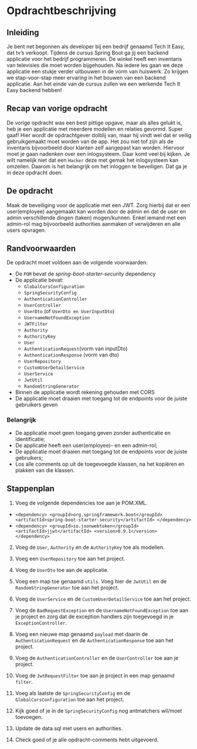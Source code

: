 # Opdrachtbeschrijving

## Inleiding

Je bent net begonnen als developer bij een bedrijf genaamd Tech It Easy, dat tv’s verkoopt. Tijdens de cursus Spring Boot ga jij een backend applicatie voor het bedrijf programmeren. De winkel heeft een inventaris van televisies die moet worden bijgehouden. Na iedere les gaan we deze applicatie een stukje verder uitbouwen in de vorm van huiswerk. Zo krijgen we stap-voor-stap meer ervaring in het bouwen van een backend applicatie. Aan het einde van de cursus zullen we een werkende Tech It Easy backend hebben!

## Recap van vorige opdracht

De vorige opdracht was een best pittige opgave, maar als alles gelukt is, heb je een applicatie met meerdere modellen en relaties gevormd. Super gaaf! Hier wordt de opdrachtgever dolblij van, maar hij vindt wel dat er veilig gebruikgemaakt moet worden van de app. Het zou niet tof zijn als de inventaris bijvoorbeeld door klanten zelf aangepast kan worden. Hiervoor moet je gaan nadenken over een inlogsysteem. Daar komt veel bij kijken. Je wilt namelijk niet dat een `Hacker` deze met gemak het inlogsysteem kan omzeilen. Daarom is het belangrijk om het inloggen te beveiligen. Dat ga je in deze opdracht doen.
 
## De opdracht
Maak de beveiliging voor de applicatie met een JWT. Zorg hierbij dat er een user(employee) aangemaakt kan worden door de admin en dat de user en admin verschillende dingen (taken) mogen/kunnen. Enkel iemand met een admin-rol mag bijvoorbeeld authorities aanmaken of verwijderen en alle users opvragen.
 
## Randvoorwaarden
De opdracht moet voldoen aan de volgende voorwaarden:
- De `POM` bevat de _spring-boot-starter-security_ dependency
- De applicatie bevat:
  - `GlobalCorsConfiguration`
  - `SpringSecurityConfig`
  - `AuthenticationController`
  - `UserController`
  - `UserDto` (of `UserDto en UserInputDto`)
  - `UsernameNotFoundException`
  - `JWTFilter`
  - `Authority`
  - `AuthorityKey`
  - `User`
  - `AuthenticationRequest`(vorm van inputDto)
  - `AuthenticationResponse` (vorm van dto)
  - `UserRepository`
  - `CustomUserDetailService`
  - `UserService`
  - `JwtUtil`
  - `RandomStringGenerator`
- Binnen de applicatie wordt rekening gehouden met CORS
- De applicatie moet draaien met toegang tot de endpoints voor de juiste gebruikers geven

### Belangrijk
- De applicatie moet geen toegang geven zonder authenticatie en identificatie;
- De applicatie heeft een user(employee)- en een admin-rol;
- De applicatie moet draaien met toegang tot de endpoints voor de juiste gebruikers;
- Los alle comments op uit de toegevoegde klassen, na het kopiëren en plakken van die klassen.

## Stappenplan

1. Voeg de volgende dependencies toe aan je POM.XML.
 - `<dependency>
     <groupId>org.springframework.boot</groupId>
     <artifactId>spring-boot-starter-security</artifactId>
  </dependency>`
 - `<dependency>
     <groupId>io.jsonwebtoken</groupId>
     <artifactId>jjwt</artifactId>
     <version>0.9.1</version>
  </dependency>`
  
2. Voeg de `User`, `Authority` en de `AuthorityKey` toe als modellen.
  
3. Voeg een `UserRepository` toe aan het project.

4. Voeg de `UserDto` toe aan de applicatie.

5. Voeg een map toe genaamd `utils`. Voeg hier de `JwtUtil` en de `RandomStringGenerator` toe aan het project.
  
6. Voeg de `UserService` en de `CustomUserDetailService` toe aan het project.

7. Voeg de `BadRequestException` en de `UsernameNotFoundException` toe aan je project en zorg dat de exception handlers zijn toegevoegd in je `ExceptionController`.

8. Voeg een nieuwe map genaamd `payload` met daarin de `AuthenticationRequest` en de `AuthenticationResponse` toe aan het project.

9. Voeg de `AuthenticationController` en de `UserController` toe aan je project.

10. Voeg de `JwtRequestFilter` toe aan je project in een map genaamd `filter`.

11. Voeg als laatste de `SpringSecurityConfig` en de `GlobalCorsConfiguration` toe aan het project.

12. Kijk goed of je in de `SpringSecurityConfig` nog antmatchers wil/moet toevoegen.

13. Update de data.sql met users en authorities.

14. Check goed of je alle opdracht-comments hebt uitgevoerd.


